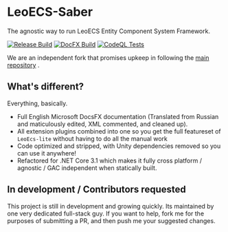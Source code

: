# LeoECS-Saber

The agnostic way to run LeoECS Entity Component System Framework.

[![Release Build](https://github.com/loopyd/ecs-saber/actions/workflows/onpush_master.yml/badge.svg?branch=master)](https://github.com/loopyd/ecs-saber/actions/workflows/onpush_master.yml) [![DocFX Build](https://github.com/loopyd/ecs-saber/actions/workflows/onpush_docfx.yml/badge.svg)](https://github.com/loopyd/ecs-saber/actions/workflows/onpush_docfx.yml) [![CodeQL Tests](https://github.com/loopyd/ecs-saber/actions/workflows/onpush_runql.yml/badge.svg)](https://github.com/loopyd/ecs-saber/actions/workflows/onpush_runql.yml)

We are an independent fork that promises upkeep in following the [main repository](https://github.com/Leopotam/ecs) .

## What's different?

Everything, basically.

- Full English Microsoft DocsFX documentation (Translated from Russian and maticulously edited, XML commented, and cleaned up).
- All extension plugins combined into one so you get the full featureset of ``LeoEcs-lite`` without having to do all the manual work
- Code optimized and stripped, with Unity dependencies removed so you can use it anywhere!
- Refactored for .NET Core 3.1 which makes it fully cross platform / agnostic / GAC independent when statically built.

## In development / Contributors requested

This project is still in development and growing quickly.  Its maintained by one very dedicated full-stack guy.  If you want to help, fork me for the purposes of submitting a PR, and then push me your suggested changes.